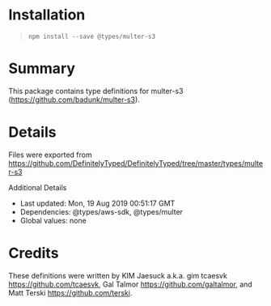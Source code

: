 # Installation
> `npm install --save @types/multer-s3`

# Summary
This package contains type definitions for multer-s3 (https://github.com/badunk/multer-s3).

# Details
Files were exported from https://github.com/DefinitelyTyped/DefinitelyTyped/tree/master/types/multer-s3

Additional Details
 * Last updated: Mon, 19 Aug 2019 00:51:17 GMT
 * Dependencies: @types/aws-sdk, @types/multer
 * Global values: none

# Credits
These definitions were written by KIM Jaesuck a.k.a. gim tcaesvk <https://github.com/tcaesvk>, Gal Talmor <https://github.com/galtalmor>, and Matt Terski <https://github.com/terski>.
